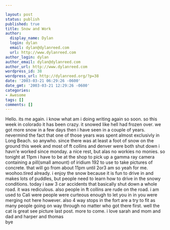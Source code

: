 ```yaml
---

layout: post
status: publish
published: true
title: Snow and Work
author:
  display_name: Dylan
  login: dylan
  email: dylan@dylanreed.com
  url: http://www.dylanreed.com
author_login: dylan
author_email: dylan@dylanreed.com
author_url: http://www.dylanreed.com
wordpress_id: 38
wordpress_url: http://dylanreed.org/?p=38
date: '2003-03-21 06:29:26 -0600'
date_gmt: '2003-03-21 12:29:26 -0600'
categories:
- Awesome
tags: []
comments: []
---
```


Hello. its me again. i know what am i doing writing again so soon. so this week in colorado it has been crazy. it snowed like hell had frozen over. we got more snow in a few days then i have seen in a couple of years. nevermind the fact that one of those years was spent almost exclusivly in Long Beach. so anywho. since there was at least a foot of snow on the ground this week and most of ft collins and denver were both shut down i havn'e worked since monday. a nice rest, but alas no workies no monies. so tonight at 11pm i have to be at the shop to pick up a gamma ray camera containing a pill(small amount) of iridium 192 to use to take pictures of concrete. that will go from about 11pm until 2or3 am so yeah for me. woohoo.tired already. i enjoy the snow because it is fun to drive in and makes lots of puddles, but people need to learn how to drive in the snowy conditions. today i saw 3 car accidents that basically shut down a whole road. it was rediculous. also people in ft collins are rude on the road. i am used to Cali were people were curteous enough to let you in in you were merging not here however. also 4 way stops in the fort are a try to fit as many people going on way through no matter who got there first. well the cat is great see picture last post. more to come. i love sarah and mom and dad and harper and thomas  
bye
